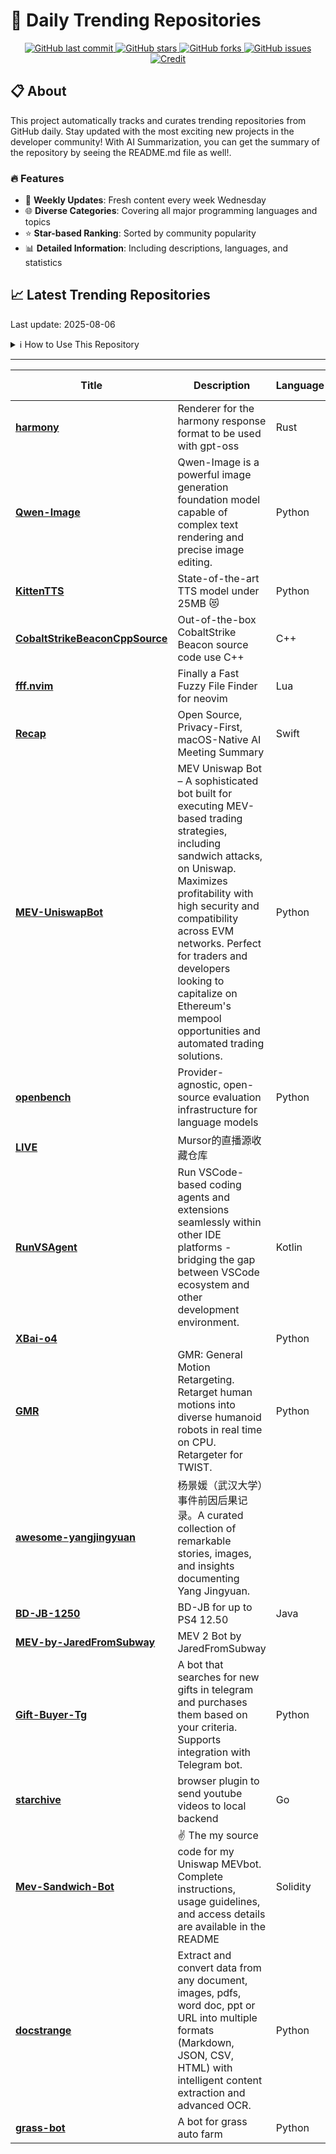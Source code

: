 # 🌟 Daily Trending Repositories

<div align="center">
<a href="https://github.com/marc-ko/daily-trending-repo/commits/main">
    <img src="https://img.shields.io/github/last-commit/marc-ko/daily-trending-repo" alt="GitHub last commit" />
</a>

<a href="https://github.com/marc-ko/daily-trending-repo/stargazers">
    <img src="https://img.shields.io/github/stars/marc-ko/daily-trending-repo" alt="GitHub stars" />
</a>
<a href="https://github.com/marc-ko/daily-trending-repo/network/members">
    <img src="https://img.shields.io/github/forks/marc-ko/daily-trending-repo" alt="GitHub forks" />
</a>
<a href="https://github.com/marc-ko/daily-trending-repo/issues">
    <img src="https://img.shields.io/github/issues/marc-ko/daily-trending-repo" alt="GitHub issues" />
</a>
<a alt="credit" href="https://github.com/zezhishao/DailyArXiv">
 <img src="https://img.shields.io/badge/credit%20-%20Idea%20From%20This%20Repo-blue" alt="Credit">
</a>
</div>

## 📋 About

This project automatically tracks and curates trending repositories from GitHub daily. Stay updated with the most exciting new projects in the developer community! With AI Summarization, you can get the summary of the repository by seeing the README.md file as well!.

### 🔥 Features

- 🔄 **Weekly Updates**: Fresh content every week Wednesday
- 🌐 **Diverse Categories**: Covering all major programming languages and topics
- ⭐ **Star-based Ranking**: Sorted by community popularity
- 📊 **Detailed Information**: Including descriptions, languages, and statistics

## 📈 Latest Trending Repositories

Last update: 2025-08-06

<details>
<summary>ℹ️ How to Use This Repository</summary>

1. **Star & Watch**: Click the 'Star' and 'Watch' buttons to receive weekly email notifications
2. **Browse**: Explore trending repositories organized by popularity
3. **Contribute**: Feel free to open issues or suggest improvements

</details>

---

| **Title** | **Description** | **Language** | **Summary** | **Tags** | **Stars Count** |
| --- | --- | --- | --- | --- | --- |
| **[harmony](https://github.com/openai/harmony)** | Renderer for the harmony response format to be used with gpt-oss | Rust |  |  | 1672 |
| **[Qwen-Image](https://github.com/QwenLM/Qwen-Image)** | Qwen-Image is a powerful image generation foundation model capable of complex text rendering and precise image editing. | Python |  |  | 1648 |
| **[KittenTTS](https://github.com/KittenML/KittenTTS)** |  State-of-the-art TTS model under 25MB 😻  | Python |  |  | 824 |
| **[CobaltStrikeBeaconCppSource](https://github.com/kyxiaxiang/CobaltStrikeBeaconCppSource)** | Out-of-the-box CobaltStrike Beacon source code use C++ | C++ |  |  | 627 |
| **[fff.nvim](https://github.com/dmtrKovalenko/fff.nvim)** | Finally a Fast Fuzzy File Finder for neovim  | Lua |  | <details><summary>files...</summary><p>filesearch, lua, neovim, neovim-plugin, rust</p></details> | 514 |
| **[Recap](https://github.com/RecapAI/Recap)** | Open Source, Privacy-First, macOS-Native AI Meeting Summary  | Swift |  | <details><summary>core-...</summary><p>core-audio, openrouter, summarization, swift, whisper, whisper-cpp</p></details> | 453 |
| **[MEV-UniswapBot](https://github.com/8ZenrithsteWbI/MEV-UniswapBot)** | MEV Uniswap Bot – A sophisticated bot built for executing MEV-based trading strategies, including sandwich attacks, on Uniswap. Maximizes profitability with high security and compatibility across EVM networks. Perfect for traders and developers looking to capitalize on Ethereum's mempool opportunities and automated trading solutions. | Python |  | <details><summary>block...</summary><p>blockchain, codepen, crypto-bot, crypto-trading, defi, dex, eth, ethereum, ethereum-mainnet, evm, mempool, metamask, mev, smart-contract, solidity, uniswap, uniswap-v3, web3</p></details> | 440 |
| **[openbench](https://github.com/groq/openbench)** | Provider-agnostic, open-source evaluation infrastructure for language models | Python |  | <details><summary>manag...</summary><p>managed-by-terraform</p></details> | 334 |
| **[LIVE](https://github.com/Mursor/LIVE)** | Mursor的直播源收藏仓库 |  |  |  | 275 |
| **[RunVSAgent](https://github.com/wecode-ai/RunVSAgent)** | Run VSCode-based coding agents and extensions seamlessly within other IDE platforms - bridging the gap between VSCode ecosystem and other development environment. | Kotlin |  | <details><summary>ai-co...</summary><p>ai-coding-agent, jetbrains, roo-code</p></details> | 262 |
| **[XBai-o4](https://github.com/MetaStone-AI/XBai-o4)** |  | Python |  |  | 260 |
| **[GMR](https://github.com/YanjieZe/GMR)** | GMR: General Motion Retargeting. Retarget human motions into diverse humanoid robots in real time on CPU. Retargeter for TWIST. | Python |  |  | 243 |
| **[awesome-yangjingyuan](https://github.com/yangjingyuan0828/awesome-yangjingyuan)** | 杨景媛（武汉大学）事件前因后果记录。A curated collection of remarkable stories, images, and insights documenting Yang Jingyuan. |  |  | <details><summary>yangj...</summary><p>yangjingyuan</p></details> | 243 |
| **[BD-JB-1250](https://github.com/Gezine/BD-JB-1250)** | BD-JB for up to PS4 12.50 | Java |  |  | 241 |
| **[MEV-by-JaredFromSubway](https://github.com/vesrithll8ci4/MEV-by-JaredFromSubway)** | MEV 2 Bot by JaredFromSubway |  |  | <details><summary>block...</summary><p>blockchain, codepen, crypto-bot, crypto-trading, defi, dex, eth, ethereum, ethereum-mainnet, evm, mempool, metamask, mev, smart-contract, solidity, uniswap, uniswap-v3, web3</p></details> | 237 |
| **[Gift-Buyer-Tg](https://github.com/Lucranam/Gift-Buyer-Tg)** | A bot that searches for new gifts in telegram and purchases them based on your criteria. Supports integration with Telegram bot. | Python |  | <details><summary>gift-...</summary><p>gift-buyer, gift-sniper, telegram</p></details> | 216 |
| **[starchive](https://github.com/andrewarrow/starchive)** | browser plugin to send youtube videos to local backend | Go |  |  | 203 |
| **[Mev-Sandwich-Bot](https://github.com/RavoxengsMOa/Mev-Sandwich-Bot)** | ✌️ The my source code for my Uniswap MEVbot. Complete instructions, usage guidelines, and access details are available in the README | Solidity |  | <details><summary>arbit...</summary><p>arbitrage, blockchain, bnbnodejs, bot, crypto-bot, decentralized-exchanges, dex, ethereum, javascript, mempool, mev, passive, smart-contracts, solana, solidity, trade, trading, trump</p></details> | 183 |
| **[docstrange](https://github.com/NanoNets/docstrange)** | Extract and convert data from any document, images, pdfs, word doc, ppt or URL into multiple formats (Markdown, JSON, CSV, HTML) with intelligent content extraction and advanced OCR. | Python |  |  | 180 |
| **[grass-bot](https://github.com/KorthuDev/grass-bot)** | A bot for grass auto farm | Python |  |  | 172 |


